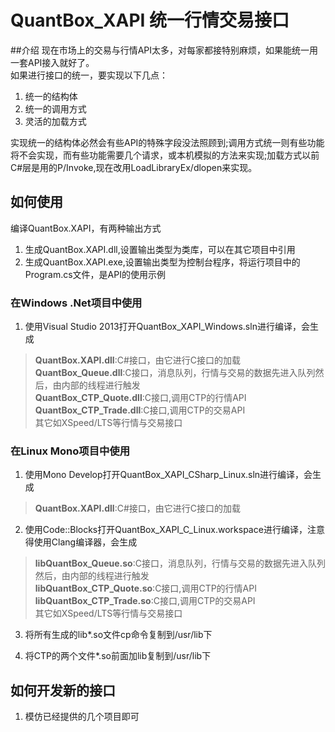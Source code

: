 # QuantBox_XAPI 统一行情交易接口

##介绍
现在市场上的交易与行情API太多，对每家都接特别麻烦，如果能统一用一套API接入就好了。<br/>
如果进行接口的统一，要实现以下几点：

1. 统一的结构体
2. 统一的调用方式
3. 灵活的加载方式

实现统一的结构体必然会有些API的特殊字段没法照顾到;调用方式统一则有些功能将不会实现，而有些功能需要几个请求，或本机模拟的方法来实现;加载方式以前C#层是用的P/Invoke,现在改用LoadLibraryEx/dlopen来实现。

## 如何使用
编译QuantBox.XAPI，有两种输出方式

1. 生成QuantBox.XAPI.dll,设置输出类型为类库，可以在其它项目中引用
2. 生成QuantBox.XAPI.exe,设置输出类型为控制台程序，将运行项目中的Program.cs文件，是API的使用示例

### 在Windows .Net项目中使用
1. 使用Visual Studio 2013打开QuantBox\_XAPI\_Windows.sln进行编译，会生成
> **QuantBox\.XAPI\.dll**:C#接口，由它进行C接口的加载<br/>
> **QuantBox\_Queue.dll**:C接口，消息队列，行情与交易的数据先进入队列然后，由内部的线程进行触发<br/>
> **QuantBox\_CTP\_Quote.dll**:C接口,调用CTP的行情API<br/>
> **QuantBox\_CTP\_Trade.dll**:C接口,调用CTP的交易API<br/>
> 其它如XSpeed/LTS等行情与交易接口

### 在Linux Mono项目中使用
1. 使用Mono Develop打开QuantBox\_XAPI\_CSharp\_Linux.sln进行编译，会生成
> **QuantBox\.XAPI\.dll**:C#接口，由它进行C接口的加载

2. 使用Code::Blocks打开QuantBox\_XAPI\_C\_Linux.workspace进行编译，注意得使用Clang编译器，会生成
> **libQuantBox\_Queue.so**:C接口，消息队列，行情与交易的数据先进入队列然后，由内部的线程进行触发<br/>
> **libQuantBox\_CTP\_Quote.so**:C接口,调用CTP的行情API<br/>
> **libQuantBox\_CTP\_Trade.so**:C接口,调用CTP的交易API<br/>
> 其它如XSpeed/LTS等行情与交易接口

3. 将所有生成的lib*.so文件cp命令复制到/usr/lib下

4. 将CTP的两个文件\*.so前面加lib复制到/usr/lib下

## 如何开发新的接口
1. 模仿已经提供的几个项目即可

